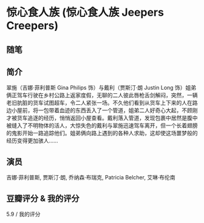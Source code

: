 # 惊心食人族 (惊心食人族 Jeepers Creepers)

## 随笔

## 简介

翠施（吉娜·菲利普斯 Gina Philips 饰）与戴利（贾斯汀·朗 Justin Long 饰）姐弟俩正驾车行驶在乡村公路上返家度假，无聊的二人彼此唇枪舌剑解闷，突然，一辆老旧肮脏的货车试图超车，令二人紧张一场。不久他们看到从货车上下来的人在路边小屋前，将一包带着血迹的东西丢入了一个管道，姐弟二人好奇心大起，不顾刚才被货车追逐的经历，悄悄返回小屋查看。戴利落入管道，发现包裹中居然是腹中被缝入了不明物体的活人，大惊失色的戴利与翠施迅速驾车离开，但一个长着翅膀的鬼影开始一路追踪他们。姐弟俩向路上遇到的各种人求助，这却使这场噩梦般的经历变得更加骇人……

## 演员

吉娜·菲利普斯, 贾斯汀·朗, 乔纳森·布瑞克, Patricia Belcher, 艾琳·布伦南

## 豆瓣评分 & 我的评分

5.9 / 我的评分

